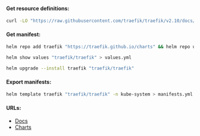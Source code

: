 #### Get resource definitions:
```bash
curl -LO "https://raw.githubusercontent.com/traefik/traefik/v2.10/docs/content/reference/dynamic-configuration/kubernetes-crd-definition-v1.yml"
```

#### Get manifest:
```bash
helm repo add traefik "https://traefik.github.io/charts" && helm repo update
```
```bash
helm show values "traefik/traefik" > values.yml
```
```bash
helm upgrade --install traefik "traefik/traefik"
```

#### Export manifests:
```bash
helm template traefik "traefik/traefik" -n kube-system > manifests.yml
```

#### URLs:
- [Docs](https://doc.traefik.io/traefik/)
- [Charts](https://github.com/traefik/traefik-helm-chart)
